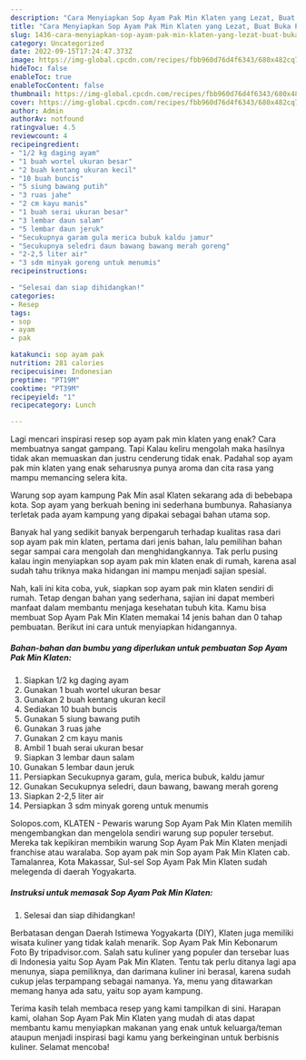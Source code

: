 ```yaml
---
description: "Cara Menyiapkan Sop Ayam Pak Min Klaten yang Lezat, Buat Buka Puasa Bikin Ngiler"
title: "Cara Menyiapkan Sop Ayam Pak Min Klaten yang Lezat, Buat Buka Puasa Bikin Ngiler"
slug: 1436-cara-menyiapkan-sop-ayam-pak-min-klaten-yang-lezat-buat-buka-puasa-bikin-ngiler
category: Uncategorized
date: 2022-09-15T17:24:47.373Z
image: https://img-global.cpcdn.com/recipes/fbb960d76d4f6343/680x482cq70/sop-ayam-pak-min-klaten-foto-resep-utama.jpg
hideToc: false
enableToc: true
enableTocContent: false
thumbnail: https://img-global.cpcdn.com/recipes/fbb960d76d4f6343/680x482cq70/sop-ayam-pak-min-klaten-foto-resep-utama.jpg
cover: https://img-global.cpcdn.com/recipes/fbb960d76d4f6343/680x482cq70/sop-ayam-pak-min-klaten-foto-resep-utama.jpg
author: Admin
authorAv: notfound
ratingvalue: 4.5
reviewcount: 4
recipeingredient:
- "1/2 kg daging ayam"
- "1 buah wortel ukuran besar"
- "2 buah kentang ukuran kecil"
- "10 buah buncis"
- "5 siung bawang putih"
- "3 ruas jahe"
- "2 cm kayu manis"
- "1 buah serai ukuran besar"
- "3 lembar daun salam"
- "5 lembar daun jeruk"
- "Secukupnya garam gula merica bubuk kaldu jamur"
- "Secukupnya seledri daun bawang bawang merah goreng"
- "2-2,5 liter air"
- "3 sdm minyak goreng untuk menumis"
recipeinstructions:

- "Selesai dan siap dihidangkan!"
categories:
- Resep
tags:
- sop
- ayam
- pak

katakunci: sop ayam pak 
nutrition: 281 calories
recipecuisine: Indonesian
preptime: "PT19M"
cooktime: "PT39M"
recipeyield: "1"
recipecategory: Lunch

---
```



Lagi mencari inspirasi resep sop ayam pak min klaten yang enak? Cara membuatnya sangat gampang. Tapi Kalau keliru mengolah maka hasilnya tidak akan memuaskan dan justru cenderung tidak enak. Padahal sop ayam pak min klaten yang enak seharusnya punya aroma dan cita rasa yang mampu memancing selera kita.


Warung sop ayam kampung Pak Min asal Klaten sekarang ada di bebebapa kota. Sop ayam yang berkuah bening ini sederhana bumbunya. Rahasianya terletak pada ayam kampung yang dipakai sebagai bahan utama sop.

Banyak hal yang sedikit banyak berpengaruh terhadap kualitas rasa dari sop ayam pak min klaten, pertama dari jenis bahan, lalu pemilihan bahan segar sampai cara mengolah dan menghidangkannya. Tak perlu pusing kalau ingin menyiapkan sop ayam pak min klaten enak di rumah, karena asal sudah tahu triknya maka hidangan ini mampu menjadi sajian spesial.


Nah, kali ini kita coba, yuk, siapkan sop ayam pak min klaten sendiri di rumah. Tetap dengan bahan yang sederhana, sajian ini dapat memberi manfaat dalam membantu menjaga kesehatan tubuh kita. Kamu bisa membuat Sop Ayam Pak Min Klaten memakai 14 jenis bahan dan 0 tahap pembuatan. Berikut ini cara untuk menyiapkan hidangannya.

<!--inarticleads1-->

##### Bahan-bahan dan bumbu yang diperlukan untuk pembuatan Sop Ayam Pak Min Klaten:

1. Siapkan 1/2 kg daging ayam
1. Gunakan 1 buah wortel ukuran besar
1. Gunakan 2 buah kentang ukuran kecil
1. Sediakan 10 buah buncis
1. Gunakan 5 siung bawang putih
1. Gunakan 3 ruas jahe
1. Gunakan 2 cm kayu manis
1. Ambil 1 buah serai ukuran besar
1. Siapkan 3 lembar daun salam
1. Gunakan 5 lembar daun jeruk
1. Persiapkan Secukupnya garam, gula, merica bubuk, kaldu jamur
1. Gunakan Secukupnya seledri, daun bawang, bawang merah goreng
1. Siapkan 2-2,5 liter air
1. Persiapkan 3 sdm minyak goreng untuk menumis


Solopos.com, KLATEN - Pewaris warung Sop Ayam Pak Min Klaten memilih mengembangkan dan mengelola sendiri warung sup populer tersebut. Mereka tak kepikiran membikin warung Sop Ayam Pak Min Klaten menjadi franchise atau waralaba. Sop ayam pak min Sop ayam Pak Min Klaten cab. Tamalanrea, Kota Makassar, Sul-sel Sop Ayam Pak Min Klaten sudah melegenda di daerah Yogyakarta. 

<!--inarticleads2-->

##### Instruksi untuk memasak Sop Ayam Pak Min Klaten:


1. Selesai dan siap dihidangkan!

Berbatasan dengan Daerah Istimewa Yogyakarta (DIY), Klaten juga memiliki wisata kuliner yang tidak kalah menarik. Sop Ayam Pak Min Kebonarum ️ Foto By tripadvisor.com. Salah satu kuliner yang populer dan tersebar luas di Indonesia yaitu Sop Ayam Pak Min Klaten. Tentu tak perlu ditanya lagi apa menunya, siapa pemiliknya, dan darimana kuliner ini berasal, karena sudah cukup jelas terpampang sebagai namanya. Ya, menu yang ditawarkan memang hanya ada satu, yaitu sop ayam kampung. 

Terima kasih telah membaca resep yang kami tampilkan di sini. Harapan kami, olahan Sop Ayam Pak Min Klaten yang mudah di atas dapat membantu kamu menyiapkan makanan yang enak untuk keluarga/teman ataupun menjadi inspirasi bagi kamu yang berkeinginan untuk berbisnis kuliner. Selamat mencoba!
